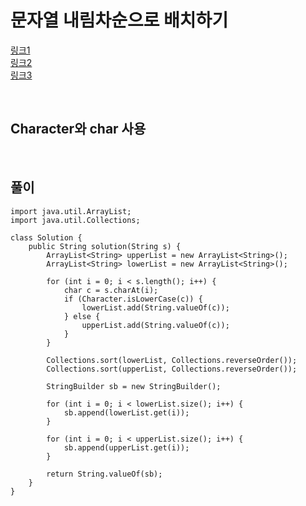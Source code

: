 # 문자열 내림차순으로 배치하기
[링크1](https://stackoverflow.com/questions/5527114/char-cannot-be-dereferenced-error)                  
[링크2](https://stackoverflow.com/questions/7853502/how-to-convert-parse-from-string-to-char-in-java)                      
[링크3](https://stackoverflow.com/questions/18073590/sort-list-in-reverse-in-order)                       

<br>

## Character와 char 사용


<br>

## 풀이
```
import java.util.ArrayList;
import java.util.Collections;

class Solution {
    public String solution(String s) {
        ArrayList<String> upperList = new ArrayList<String>();
        ArrayList<String> lowerList = new ArrayList<String>();
        
        for (int i = 0; i < s.length(); i++) {
            char c = s.charAt(i);
            if (Character.isLowerCase(c)) {
                lowerList.add(String.valueOf(c));
            } else {
                upperList.add(String.valueOf(c));
            }
        }
        
        Collections.sort(lowerList, Collections.reverseOrder());
        Collections.sort(upperList, Collections.reverseOrder());
        
        StringBuilder sb = new StringBuilder();
        
        for (int i = 0; i < lowerList.size(); i++) {
            sb.append(lowerList.get(i));
        }
        
        for (int i = 0; i < upperList.size(); i++) {
            sb.append(upperList.get(i));
        }
        
        return String.valueOf(sb);
    }
}
```
